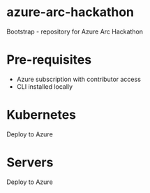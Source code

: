 # azure-arc-hackathon
Bootstrap - repository for Azure Arc Hackathon 

# Pre-requisites
- Azure subscription with contributor access
- CLI installed locally

# Kubernetes
Deploy to Azure 

# Servers
Deploy to Azure 
